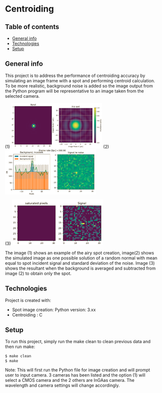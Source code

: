 # Centroiding
## Table of contents
* [General info](#general-info)
* [Technologies](#technologies)
* [Setup](#setup)

## General info
This project is to address the performance of centroiding accuracy by simulating an image frame with a spot and performing centroid calculation. To be more realistic, background noise is added so the image output from the Python program will be representative to an image taken from the selected camera.  

(1) <img src= "images/Screenshot%202021-04-05%20at%2015.14.29.png" width= 300 Height = 150> 
(2) <img src= "images/Screenshot%202021-04-05%20at%2020.04.24.png" width= 300 Height = 150>


(3) <img src= "images/Screenshot%202021-04-05%20at%2015.13.23.png" width= 300 Height = 150>


The image (1) shows an example of the airy spot creation, image(2) shows the simulated image as one possible solution of a random normal with mean equal to spot incident signal and standard deviation of the noise. Image (3) shows the resultant when the background is averaged and subtracted from image (2) to obtain only the spot.
	
## Technologies
Project is created with:
* Spot image creation: Python version: 3.xx
* Centroiding : C

	
## Setup
To run this project, simply run the make clean to clean previous data and then run make:

```
$ make clean
$ make

```
Note: This will first run the Python file for image creation and will prompt user to input camera. 3 cameras has been listed and the option (1) will select a CMOS camera and the 2 others are InGAas camera. The wavelength and camera settings will change accordingly.
